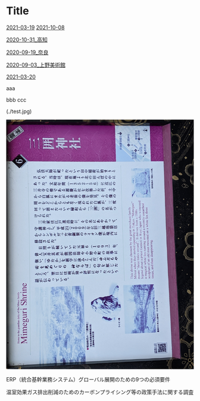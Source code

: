 
# Title

[2021-03-19](2021-03-19)
[2021-10-08](2021-10-08)

[2020-10-31_高知](./2020-10-31_高知)

[2020-09-19_奈良](./2020-09-19_奈良)

[2020-09-03_上野美術館](./2020-09-03)


[2021-03-20](./2021-03-20)


aaa

bbb
ccc

(./test.jpg)

![エビフライトライアングル](test.jpg "サンプル")


ERP（統合基幹業務システム）グローバル展開のための9つの必須要件

温室効果ガス排出削減のためのカーボンプライシング等の政策手法に関する調査
